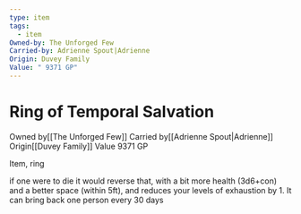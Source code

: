 ```yaml
---
type: item
tags:
  - item
Owned-by: The Unforged Few
Carried-by: Adrienne Spout|Adrienne
Origin: Duvey Family
Value: " 9371 GP"
---
```

#  Ring of Temporal Salvation

<span class="dataview inline-field"><span class="inline-field-key">Owned by</span><span class="inline-field-value">[[The Unforged Few]]</span></span>
<span class="dataview inline-field"><span class="inline-field-key">Carried by</span><span class="inline-field-value">[[Adrienne Spout|Adrienne]]</span></span>
<span class="dataview inline-field"><span class="inline-field-key">Origin</span><span class="inline-field-value">[[Duvey Family]]</span></span>
<span class="dataview inline-field"><span class="inline-field-key">Value</span><span class="inline-field-value"> 9371 GP</span></span>

Item, ring

if one were to die it would reverse that, with a bit more health (3d6+con) and a better space (within 5ft), and reduces your levels of exhaustion by 1. It can bring back one person every 30 days 

